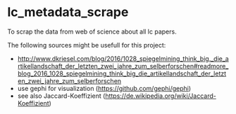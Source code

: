# lc_metadata_scrape
To scrap the data from web of science about all lc papers.

The following sources might be usefull for this project:
- http://www.dkriesel.com/blog/2016/1028_spiegelmining_think_big._die_artikellandschaft_der_letzten_zwei_jahre_zum_selberforschen#readmore_blog_2016_1028_spiegelmining_think_big_die_artikellandschaft_der_letzten_zwei_jahre_zum_selberforschen
- use gephi for visualization (https://github.com/gephi/gephi)
- see also Jaccard-Koeffizient (https://de.wikipedia.org/wiki/Jaccard-Koeffizient)
